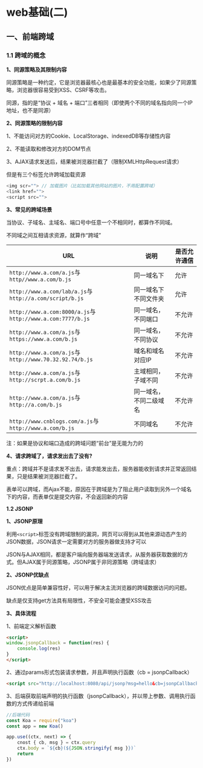# web基础(二)

## 一、前端跨域

### 1.1 跨域的概念

**1、同源策略及其限制内容**

同源策略是一种约定，它是浏览器最核心也是最基本的安全功能，如果少了同源策略，浏览器很容易受到XSS、CSRF等攻击。

同源，指的是“协议 + 域名 + 端口”三者相同（即使两个不同的域名指向同一个IP地址，也不是同源）



**2、同源策略的限制内容**

1、不能访问对方的Cookie、LocalStorage、indexedDB等存储性内容

2、不能读取和修改对方的DOM节点

3、AJAX请求发送后，结果被浏览器拦截了（限制XMLHttpRequest请求）

但是有三个标签允许跨域加载资源

```js
<img scr=""> // 加载图片（比如加载其他网站的图片，不用配置跨域）
<link href="">
<script src="">
```



**3、常见的跨域场景**

当协议、子域名、主域名、端口号中任意一个不相同时，都算作不同域。

不同域之间互相请求资源，就算作“跨域”

| URL                                                        | 说明                   | 是否允许通信 |
| ---------------------------------------------------------- | ---------------------- | ------------ |
| `http://www.a.com/a.js`与`http//www.a.com/b.js`            | 同一域名下             | 允许         |
| `http://www.a.com/lab/a.js`与`http://a.com/script/b.js`    | 同一域名下不同文件夹   | 允许         |
| `http://www.a.com:8000/a.js`与`http://www.a.com:7777/b.js` | 同一域名，不同端口     | 不允许       |
| `http://www.a.com/a.js`与`https://www.a.com/b.js`          | 同一域名，不同协议     | 不允许       |
| `http://www.a.com/a.js`与`http://www.70.32.92.74/b.js`     | 域名和域名对应IP       | 不允许       |
| `http://www.a.com/a.js`与`http://scrpt.a.com/b.js`         | 主域相同，子域不同     | 不允许       |
| `http://www.a.com/a.js`与`http://a.com/b.js`               | 同一域名，不同二级域名 | 不允许       |
| `http://www.cnblogs.com/a.js`与`http://www.a.com/b.js`     | 不同域名               | 不允许       |

注：如果是协议和端口造成的跨域问题“前台”是无能为力的



**4、请求跨域了，请求发出去了没有?**

重点：跨域并不是请求发不出去，请求能发出去，服务器能收到请求并正常返回结果，只是结果被浏览器拦截了。

表单可以跨域，而Ajax不能，原因在于跨域是为了阻止用户读取到另外一个域名下的内容，而表单仅是提交内容，不会返回新的内容



**1.2 JSONP**

**1、JSONP原理**

利用`<script>`标签没有跨域限制的漏洞，网页可以得到从其他来源动态产生的JSON数据，JSON请求一定需要对方的服务器做支持才可以

JSON与AJAX相同，都是客户端向服务器端发送请求，从服务器获取数据的方式。但AJAX属于同源策略，JSONP属于非同源策略（跨域请求）



**2、JSONP优缺点**

JSON优点是简单兼容性好，可以用于解决主流浏览器的跨域数据访问的问题。

缺点是仅支持get方法具有局限性，不安全可能会遭受XSS攻击



**3、具体流程**

1、前端定义解析函数

```html
<script>
window.jsonpCallback = function(res) {
    console.log(res)
}
</script>
```

2、通过params形式包装请求参数，并且声明执行函数（cb = jsonpCallback）

```html
<script src="http://localhost:8080/api/jsonp?msg=hello&cb=jsonpCallback"></script>
```

3、后端获取前端声明的执行函数（jsonpCallback），并以带上参数、调用执行函数的方式传递给前端

```js
//后端代码
const Koa = require("koa")
const app = new Koa()

app.use((ctx, next) => {
    cnost { cb, msg } = ctx.query
    ctx.body = `${cb}(${JSON.stringify{ msg }})`
	return 
})
```





